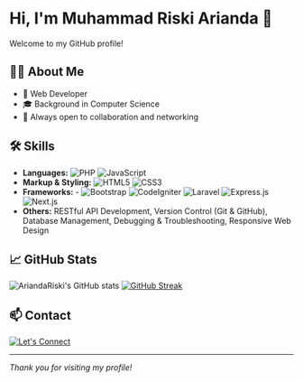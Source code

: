 # Hi, I'm Muhammad Riski Arianda 👋

Welcome to my GitHub profile!  

## 👩‍💻 About Me

- 💼 Web Developer
- 🎓 Background in Computer Science
- 🤝 Always open to collaboration and networking

## 🛠️ Skills

- **Languages:** ![PHP](https://img.shields.io/badge/PHP-777BB4?style=for-the-badge&logo=php&logoColor=white)   ![JavaScript](https://img.shields.io/badge/JavaScript-F7DF1E?style=for-the-badge&logo=javascript&logoColor=black)
- **Markup & Styling:** ![HTML5](https://img.shields.io/badge/HTML5-E34F26?style=for-the-badge&logo=html5&logoColor=white)   ![CSS3](https://img.shields.io/badge/CSS3-1572B6?style=for-the-badge&logo=css3&logoColor=white)
- **Frameworks:** - ![Bootstrap](https://img.shields.io/badge/Bootstrap-7952B3?style=for-the-badge&logo=bootstrap&logoColor=white)   ![CodeIgniter](https://img.shields.io/badge/CodeIgniter-DD0031?style=for-the-badge&logo=codeigniter&logoColor=white)   ![Laravel](https://img.shields.io/badge/Laravel-FF2D20?style=for-the-badge&logo=laravel&logoColor=white)   ![Express.js](https://img.shields.io/badge/Express.js-000000?style=for-the-badge&logo=express&logoColor=white)   ![Next.js](https://img.shields.io/badge/Next.js-000000?style=for-the-badge&logo=next.js&logoColor=white)
- **Others:** RESTful API Development, Version Control (Git & GitHub), Database Management, Debugging & Troubleshooting, Responsive Web Design

## 📈 GitHub Stats

![AriandaRiski's GitHub stats](https://github-readme-stats.vercel.app/api?username=AriandaRiski&show_icons=true&count_private=true&include_all_commits=true&rank_icon=github&theme=default&version=v1)
[![GitHub Streak](https://streak-stats.demolab.com?user=AriandaRiski&hide_current_streak=true)](https://git.io/streak-stats)

## 📫 Contact
[![Let's Connect](https://img.shields.io/badge/Let's%20Connect-0A74DA?style=for-the-badge&logo=internet-explorer&logoColor=white)](https://linkiddy.com/mriskiarianda)

---

_Thank you for visiting my profile!_
